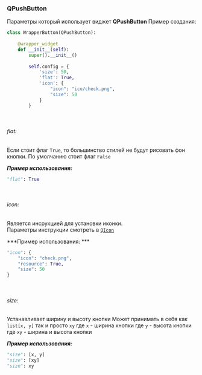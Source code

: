 ### QPushButton

Параметры который использует виджет **QPushButton**
Пример создания: 
```python
class WrapperButton(QPushButton):  
  
    @wrapper_widget  
    def __init__(self):  
        super().__init__()  
  
        self.config = {  
            'size': 50,  
            'flat': True,  
            'icon': {  
                "icon": "ico/check.png",  
                "size": 50  
            }  
        }
```


&nbsp;
###### flat:
Если стоит флаг `True`, то большинство стилей не будут рисовать фон кнопки. По умолчанию стоит флаг `False`

***Пример использования:***
```python
"flat": True
```

&nbsp;
###### icon:
Является инсрукцией для установки иконки.  
Параметры инструкции смотреть в [`QIcon`](QIcon.md)

***Пример использования: ***
```python
"icon": {
	"icon": "check.png",  
	"resource": True,  
	"size": 50
}
```

&nbsp;
###### size:
Устанавливает ширину и высоту кнопки
Может принимать в себя как `list[x, y]` так и просто `xy`
где `x` - ширина кнопки
где `y` - высота кнопки
где `xy` - ширина и высота кнопки

***Пример использования:***
```python
"size": [x, y]
"size": [xy]
"size": xy
```